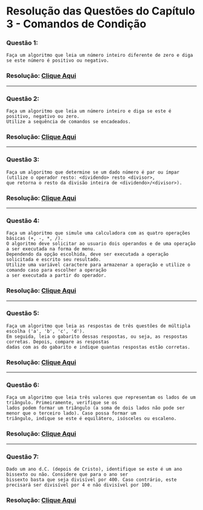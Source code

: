 # Resolução das Questões do Capítulo 3 - Comandos de Condição

### Questão 1:
    Faça um algoritmo que leia um número inteiro diferente de zero e diga se este número é positivo ou negativo.  
 
### Resolução: [Clique Aqui](https://github.com/Luca-Sousa/Estudo-do-Livro-Algoritmo-Programacao/blob/main/Capitulo-03/Exercicio-Capitulo-1.c)

***

### Questão 2:
    Faça um algoritmo que leia um número inteiro e diga se este é positivo, negativo ou zero. 
    Utilize a sequência de comandos se encadeados.
 
### Resolução: [Clique Aqui](https://github.com/Luca-Sousa/Estudo-do-Livro-Algoritmo-Programacao/blob/main/Capitulo-03/Exercicio-Capitulo-2.c)

***

### Questão 3:
    Faça um algoritmo que determine se um dado número é par ou ímpar (utilize o operador resto: <dividendo> resto <divisor>, 
    que retorna o resto da divisão inteira de <dividendo>/<divisor>).
 
### Resolução: [Clique Aqui](https://github.com/Luca-Sousa/Estudo-do-Livro-Algoritmo-Programacao/blob/main/Capitulo-03/Exercicio-Capitulo-3.c)

***

### Questão 4:
    Faça um algoritmo que simule uma calculadora com as quatro operações básicas (+, -, *, /).
    O algoritmo deve solicitar ao usuario dois operandos e de uma operação a ser executada na forma de menu.
    Dependendo da opção escolhida, deve ser executada a operação solicitada e escrito seu resultado.
    Utilize uma variável caractere para armazenar a operação e utilize o comando caso para escolher a operação 
    a ser executada a partir do operador.

### Resolução: [Clique Aqui](https://github.com/Luca-Sousa/Estudo-do-Livro-Algoritmo-Programacao/blob/main/Capitulo-03/Exercicio-Capitulo-4.c)

***

### Questão 5:
    Faça um algoritmo que leia as respostas de três questões de múltipla escolha ('a', 'b', 'c', 'd').
    Em seguida, leia o gabarito dessas respostas, ou seja, as respostas corretas. Depois, compare as respostas 
    dadas com as do gabarito e indique quantas respostas estão corretas.

### Resolução: [Clique Aqui](https://github.com/Luca-Sousa/Estudo-do-Livro-Algoritmo-Programacao/blob/main/Capitulo-03/Exercicio-Capitulo-5.c)

***

### Questão 6:
    Faça um algoritmo que leia três valores que representam os lados de um triângulo. Primeiramente, verifique se os
    lados podem formar um triângulo (a soma de dois lados não pode ser menor que o terceiro lado). Caso possa formar um
    triângulo, indique se este é equilátero, isósceles ou escaleno.

### Resolução: [Clique Aqui](https://github.com/Luca-Sousa/Estudo-do-Livro-Algoritmo-Programacao/blob/main/Capitulo-03/Exercicio-Capitulo-6.c)

***

### Questão 7:
    Dado um ano d.C. (depois de Cristo), identifique se este é um ano bissexto ou não. Considere que para o ano ser
    bissexto basta que seja divisível por 400. Caso contrário, este precisará ser divisível por 4 e não divisível por 100.

### Resolução: [Clique Aqui](https://github.com/Luca-Sousa/Estudo-do-Livro-Algoritmo-Programacao/blob/main/Capitulo-03/Exercicio-Capitulo-7.c)